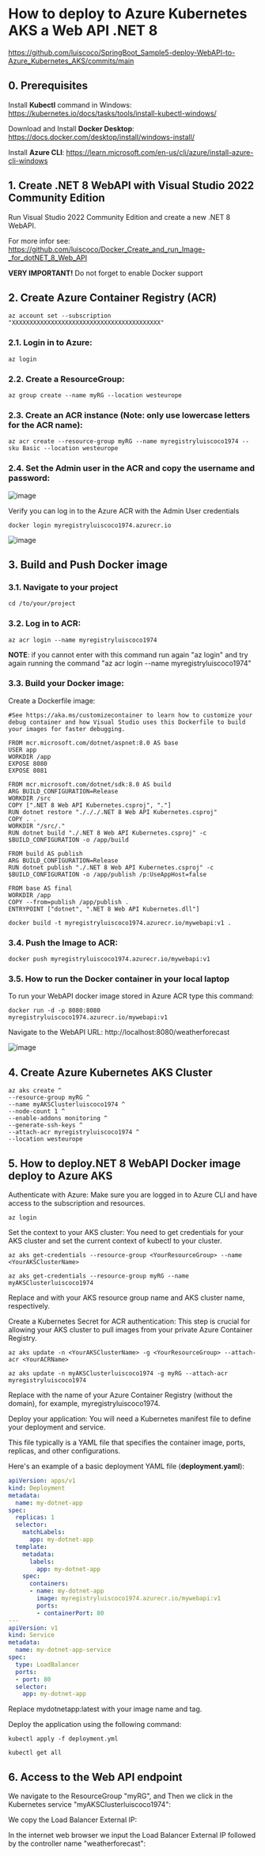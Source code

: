 # How to deploy to Azure Kubernetes AKS a Web API .NET 8

https://github.com/luiscoco/SpringBoot_Sample5-deploy-WebAPI-to-Azure_Kubernetes_AKS/commits/main

## 0. Prerequisites

Install **Kubectl** command in Windows: https://kubernetes.io/docs/tasks/tools/install-kubectl-windows/

Download and Install **Docker Desktop**: https://docs.docker.com/desktop/install/windows-install/

Install **Azure CLI**: https://learn.microsoft.com/en-us/cli/azure/install-azure-cli-windows

## 1. Create .NET 8 WebAPI with Visual Studio 2022 Community Edition

Run Visual Studio 2022 Community Edition and create a new .NET 8 WebAPI. 

For more infor see: https://github.com/luiscoco/Docker_Create_and_run_Image-_for_dotNET_8_Web_API

**VERY IMPORTANT!** Do not forget to enable Docker support

## 2. Create Azure Container Registry (ACR)

```
az account set --subscription "XXXXXXXXXXXXXXXXXXXXXXXXXXXXXXXXXXXXXXXXXX"
```

### 2.1. Login in to Azure:

```
az login
```

### 2.2. Create a ResourceGroup:

```
az group create --name myRG --location westeurope
```

### 2.3. Create an ACR instance (Note: only use lowercase letters for the ACR name):

```
az acr create --resource-group myRG --name myregistryluiscoco1974 --sku Basic --location westeurope
```

### 2.4. Set the Admin user in the ACR and copy the username and password:

![image](https://github.com/luiscoco/Azure_AKS_Deploy_.NET_8_Web_API/assets/32194879/7241ba40-7fd9-4ee7-80e2-fefbcd6867b1)

Verify you can log in to the Azure ACR with the Admin User credentials

```
docker login myregistryluiscoco1974.azurecr.io
```

![image](https://github.com/luiscoco/Azure_AKS_Deploy_.NET_8_Web_API/assets/32194879/15cbdba9-bc7b-48df-999b-0035a960394f)

## 3. Build and Push Docker image

### 3.1. Navigate to your project

```
cd /to/your/project
```

### 3.2. Log in to ACR:

```
az acr login --name myregistryluiscoco1974
```

**NOTE**: if you cannot enter with this command run again "az login" and try again running the command "az acr login --name myregistryluiscoco1974"

### 3.3. Build your Docker image:

Create a Dockerfile image:

```
#See https://aka.ms/customizecontainer to learn how to customize your debug container and how Visual Studio uses this Dockerfile to build your images for faster debugging.

FROM mcr.microsoft.com/dotnet/aspnet:8.0 AS base
USER app
WORKDIR /app
EXPOSE 8080
EXPOSE 8081

FROM mcr.microsoft.com/dotnet/sdk:8.0 AS build
ARG BUILD_CONFIGURATION=Release
WORKDIR /src
COPY [".NET 8 Web API Kubernetes.csproj", "."]
RUN dotnet restore "./././.NET 8 Web API Kubernetes.csproj"
COPY . .
WORKDIR "/src/."
RUN dotnet build "./.NET 8 Web API Kubernetes.csproj" -c $BUILD_CONFIGURATION -o /app/build

FROM build AS publish
ARG BUILD_CONFIGURATION=Release
RUN dotnet publish "./.NET 8 Web API Kubernetes.csproj" -c $BUILD_CONFIGURATION -o /app/publish /p:UseAppHost=false

FROM base AS final
WORKDIR /app
COPY --from=publish /app/publish .
ENTRYPOINT ["dotnet", ".NET 8 Web API Kubernetes.dll"]
```

```
docker build -t myregistryluiscoco1974.azurecr.io/mywebapi:v1 .
```

### 3.4. Push the Image to ACR:

```
docker push myregistryluiscoco1974.azurecr.io/mywebapi:v1
```

### 3.5. How to run the Docker container in your local laptop

To run your WebAPI docker image stored in Azure ACR type this command:

```
docker run -d -p 8080:8080 myregistryluiscoco1974.azurecr.io/mywebapi:v1
```

Navigate to the WebAPI URL: http://localhost:8080/weatherforecast

![image](https://github.com/luiscoco/Azure_AKS_Deploy_.NET_8_Web_API/assets/32194879/9938bc04-b646-4ca8-a1ee-35815a7bd1f9)

## 4. Create Azure Kubernetes AKS Cluster

```
az aks create ^
--resource-group myRG ^
--name myAKSClusterluiscoco1974 ^
--node-count 1 ^
--enable-addons monitoring ^
--generate-ssh-keys ^
--attach-acr myregistryluiscoco1974 ^
--location westeurope
```

## 5. How to deploy.NET 8 WebAPI Docker image deploy to Azure AKS 

Authenticate with Azure: Make sure you are logged in to Azure CLI and have access to the subscription and resources.

```
az login
```

Set the context to your AKS cluster: You need to get credentials for your AKS cluster and set the current context of kubectl to your cluster.

```
az aks get-credentials --resource-group <YourResourceGroup> --name <YourAKSClusterName>
```

```
az aks get-credentials --resource-group myRG --name myAKSClusterluiscoco1974
```

Replace <YourResourceGroup> and <YourAKSClusterName> with your AKS resource group name and AKS cluster name, respectively.

Create a Kubernetes Secret for ACR authentication: This step is crucial for allowing your AKS cluster to pull images from your private Azure Container Registry.

```
az aks update -n <YourAKSClusterName> -g <YourResourceGroup> --attach-acr <YourACRName>
```

```
az aks update -n myAKSClusterluiscoco1974 -g myRG --attach-acr myregistryluiscoco1974
```

Replace <YourACRName> with the name of your Azure Container Registry (without the domain), for example, myregistryluiscoco1974.

Deploy your application: You will need a Kubernetes manifest file to define your deployment and service. 

This file typically is a YAML file that specifies the container image, ports, replicas, and other configurations.

Here's an example of a basic deployment YAML file (**deployment.yaml**):

```yaml
apiVersion: apps/v1
kind: Deployment
metadata:
  name: my-dotnet-app
spec:
  replicas: 1
  selector:
    matchLabels:
      app: my-dotnet-app
  template:
    metadata:
      labels:
        app: my-dotnet-app
    spec:
      containers:
      - name: my-dotnet-app
        image: myregistryluiscoco1974.azurecr.io/mywebapi:v1
        ports:
        - containerPort: 80
---
apiVersion: v1
kind: Service
metadata:
  name: my-dotnet-app-service
spec:
  type: LoadBalancer
  ports:
  - port: 80
  selector:
    app: my-dotnet-app
```

Replace mydotnetapp:latest with your image name and tag.

Deploy the application using the following command:

```
kubectl apply -f deployment.yml
```

```
kubectl get all
```

## 6. Access to the Web API endpoint

We navigate to the ResourceGroup "myRG", and Then we click in the Kubernetes service "myAKSClusterluiscoco1974":



We copy the Load Balancer External IP:



In the internet web browser we input the Load Balancer External IP followed by the controller name "weatherforecast":




